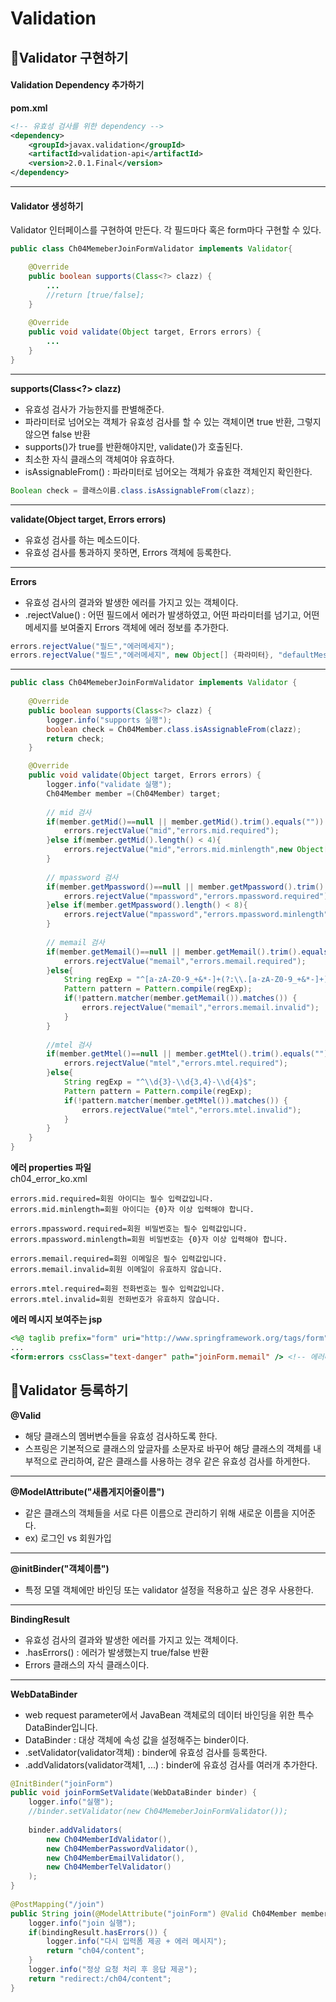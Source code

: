 
# Validation

## 🎁Validator 구현하기

#### Validation Dependency 추가하기
**pom.xml**
```xml
<!-- 유효성 검사를 위한 dependency -->
<dependency>
	<groupId>javax.validation</groupId>
	<artifactId>validation-api</artifactId>
	<version>2.0.1.Final</version>
</dependency>
```
<hr />

#### Validator 생성하기
Validator 인터페이스를 구현하여 만든다.
각 필드마다 혹은 form마다 구현할 수 있다.
```java
public class Ch04MemeberJoinFormValidator implements Validator{

	@Override
	public boolean supports(Class<?> clazz) {
		...
		//return [true/false];
	}
	
	@Override
	public void validate(Object target, Errors errors) {
		...
	}
}
```
<hr/>

 **supports(Class<?> clazz)**
 - 유효성 검사가 가능한지를 판별해준다.
 - 파라미터로 넘어오는 객체가 유효성 검사를 할 수 있는 객체이면 true 반환, 그렇지 않으면 false 반환
- supports()가 true를 반환해야지만, validate()가 호출된다.
- 최소한 자식 클래스의 객체여야 유효하다.
- isAssignableFrom() : 파라미터로 넘어오는  객체가 유효한 객체인지 확인한다.
```java
Boolean check = 클래스이름.class.isAssignableFrom(clazz);
```
<hr/>

**validate(Object target, Errors errors)**
- 유효성 검사를 하는 메소드이다.
- 유효성 검사를 통과하지 못하면, Errors 객체에 등록한다.
<hr/>

**Errors**
- 유효성 검사의 결과와 발생한 에러를 가지고 있는 객체이다.
- .rejectValue() : 어떤 필드에서 에러가 발생하였고, 어떤 파라미터를 넘기고, 어떤 메세지를 보여줄지 Errors 객체에 에러 정보를 추가한다.
```java
errors.rejectValue("필드","에러메세지");
errors.rejectValue("필드","에러메세지", new Object[] {파라미터}, "defaultMessage");
```
<hr/>

```java
public class Ch04MemeberJoinFormValidator implements Validator {
	
	@Override
	public boolean supports(Class<?> clazz) {
		logger.info("supports 실행");
		boolean check = Ch04Member.class.isAssignableFrom(clazz); 
		return check;
	}

	@Override
	public void validate(Object target, Errors errors) {
		logger.info("validate 실행");
		Ch04Member member =(Ch04Member) target;
		
		// mid 검사
		if(member.getMid()==null || member.getMid().trim().equals("")) {
			errors.rejectValue("mid","errors.mid.required"); 
		}else if(member.getMid().length() < 4){
			errors.rejectValue("mid","errors.mid.minlength",new Object[] {4}, ""); 
		}
		
		// mpassword 검사
		if(member.getMpassword()==null || member.getMpassword().trim().equals("")) {
			errors.rejectValue("mpassword","errors.mpassword.required"); 
		}else if(member.getMpassword().length() < 8){
			errors.rejectValue("mpassword","errors.mpassword.minlength",new Object[] {8}, ""); 
		}
		
		// memail 검사
		if(member.getMemail()==null || member.getMemail().trim().equals("")) {
			errors.rejectValue("memail","errors.memail.required");
		}else{
			String regExp = "^[a-zA-Z0-9_+&*-]+(?:\\.[a-zA-Z0-9_+&*-]+)*@(?:[a-zA-Z0-9-]+\\.)+[a-zA-Z]{2,7}$";
			Pattern pattern = Pattern.compile(regExp);
			if(!pattern.matcher(member.getMemail()).matches()) {
				errors.rejectValue("memail","errors.memail.invalid"); 
			}
		}
		
		//mtel 검사
		if(member.getMtel()==null || member.getMtel().trim().equals("")) {
			errors.rejectValue("mtel","errors.mtel.required"); 
		}else{
			String regExp = "^\\d{3}-\\d{3,4}-\\d{4}$";
			Pattern pattern = Pattern.compile(regExp);
			if(!pattern.matcher(member.getMtel()).matches()) {
				errors.rejectValue("mtel","errors.mtel.invalid"); 
			}
		}
	}
}
```

**에러 properties 파일**   
ch04_error_ko.xml
```
errors.mid.required=회원 아이디는 필수 입력값입니다.
errors.mid.minlength=회원 아이디는 {0}자 이상 입력해야 합니다.

errors.mpassword.required=회원 비밀번호는 필수 입력값입니다.
errors.mpassword.minlength=회원 비밀번호는 {0}자 이상 입력해야 합니다.

errors.memail.required=회원 이메일은 필수 입력값입니다.
errors.memail.invalid=회원 이메일이 유효하지 않습니다.

errors.mtel.required=회원 전화번호는 필수 입력값입니다.
errors.mtel.invalid=회원 전화번호가 유효하지 않습니다.
```

**에러 메시지 보여주는 jsp**
```jsp
<%@ taglib prefix="form" uri="http://www.springframework.org/tags/form"%>
...   
<form:errors cssClass="text-danger" path="joinForm.memail" /> <!-- 에러메시지띄어줌 -->
```

## 🎉Validator 등록하기

**@Valid**
- 해당 클래스의 멤버변수들을 유효성 검사하도록 한다.
- 스프링은 기본적으로 클래스의 앞글자를 소문자로 바꾸어 해당 클래스의 객체를 내부적으로 관리하여, 같은 클래스를 사용하는 경우 같은 유효성 검사를 하게한다.
<hr />

**@ModelAttribute("새롭게지어줄이름")**
- 같은 클래스의 객체들을 서로 다른 이름으로 관리하기 위해 새로운 이름을 지어준다.
- ex) 로그인 vs 회원가입
<hr />

**@initBinder("객체이름")**
- 특정 모델 객체에만 바인딩 또는 validator 설정을 적용하고 싶은 경우  사용한다.
<hr />

**BindingResult**
- 유효성 검사의 결과와 발생한 에러를 가지고 있는 객체이다.
- .hasErrors() : 에러가 발생했는지 true/false 반환 
- Errors 클래스의 자식 클래스이다.
<hr/>

**WebDataBinder**
-  web request parameter에서 JavaBean 객체로의 데이터 바인딩을 위한 특수 DataBinder입니다.
- DataBinder : 대상 객체에 속성 값을 설정해주는 binder이다. 
- .setValidator(validator객체) : binder에 유효성 검사를 등록한다. 
- .addValidators(validator객체1, ...) : binder에 유효성 검사를 여러개 추가한다. 
```java
@InitBinder("joinForm")
public void joinFormSetValidate(WebDataBinder binder) {
	logger.info("실행");
	//binder.setValidator(new Ch04MemeberJoinFormValidator());
	
	binder.addValidators(
		new Ch04MemberIdValidator(),
		new Ch04MemberPasswordValidator(),
		new Ch04MemberEmailValidator(),
		new Ch04MemberTelValidator()
	);
}
	
@PostMapping("/join")
public String join(@ModelAttribute("joinForm") @Valid Ch04Member member, BindingResult bindingResult){  
	logger.info("join 실행");
	if(bindingResult.hasErrors()) {
		logger.info("다시 입력폼 제공 + 에러 메시지");
		return "ch04/content";
	}
	logger.info("정상 요청 처리 후 응답 제공");
	return "redirect:/ch04/content"; 
}
```